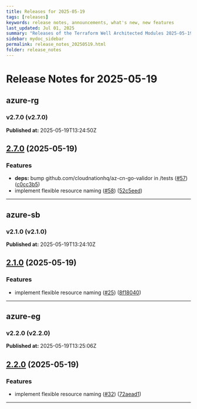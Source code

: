 ```yaml
---
title: Releases for 2025-05-19
tags: [releases]
keywords: release notes, announcements, what's new, new features
last_updated: Jul 01, 2025
summary: "Releases of the Terraform Well Architected Modules 2025-05-19"
sidebar: mydoc_sidebar
permalink: release_notes_20250519.html
folder: release_notes
---
```


# Release Notes for 2025-05-19

## azure-rg
### v2.7.0 (v2.7.0)
**Published at:** 2025-05-19T13:24:50Z

## [2.7.0](https://github.com/CloudNationHQ/terraform-azure-rg/compare/v2.6.0...v2.7.0) (2025-05-19)


### Features

* **deps:** bump github.com/cloudnationhq/az-cn-go-validor in /tests ([#57](https://github.com/CloudNationHQ/terraform-azure-rg/issues/57)) ([c0cc3b5](https://github.com/CloudNationHQ/terraform-azure-rg/commit/c0cc3b5d8401c60fdf0550ba70c2634cf2134558))
* implement flexible resource naming ([#58](https://github.com/CloudNationHQ/terraform-azure-rg/issues/58)) ([52c5eed](https://github.com/CloudNationHQ/terraform-azure-rg/commit/52c5eedec77bee752647b2477f63d412b1433172))

---

## azure-sb
### v2.1.0 (v2.1.0)
**Published at:** 2025-05-19T13:24:10Z

## [2.1.0](https://github.com/CloudNationHQ/terraform-azure-sb/compare/v2.0.0...v2.1.0) (2025-05-19)


### Features

* implement flexible resource naming ([#25](https://github.com/CloudNationHQ/terraform-azure-sb/issues/25)) ([8f18040](https://github.com/CloudNationHQ/terraform-azure-sb/commit/8f18040cf33ad3450bbe13e6ca70f0abb37ac358))

---

## azure-eg
### v2.2.0 (v2.2.0)
**Published at:** 2025-05-19T13:25:06Z

## [2.2.0](https://github.com/CloudNationHQ/terraform-azure-eg/compare/v2.1.0...v2.2.0) (2025-05-19)


### Features

* implement flexible resource naming ([#32](https://github.com/CloudNationHQ/terraform-azure-eg/issues/32)) ([72aead1](https://github.com/CloudNationHQ/terraform-azure-eg/commit/72aead1b9d3a10d5672a0758db0831745d4e7d5d))

---

